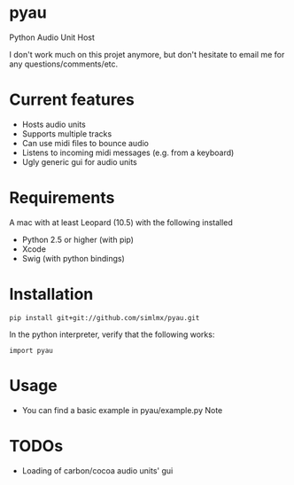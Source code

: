 pyau
====

Python Audio Unit Host

I don't work much on this projet anymore, but don't hesitate to email me for any questions/comments/etc.



Current features
================

* Hosts audio units
* Supports multiple tracks
* Can use midi files to bounce audio
* Listens to incoming midi messages (e.g. from a keyboard)
* Ugly generic gui for audio units


Requirements
============
A mac with at least Leopard (10.5) with the following installed

* Python 2.5 or higher (with pip)
* Xcode
* Swig (with python bindings)


Installation
============

    pip install git+git://github.com/simlmx/pyau.git

In the python interpreter, verify that the following works:

    import pyau


Usage
=====
* You can find a basic example in pyau/example.py
Note


TODOs
================
* Loading of carbon/cocoa audio units' gui


